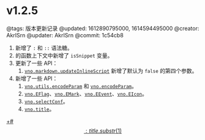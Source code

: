 # v1.2.5

@tags: 版本更新记录
@updated: 1612890795000, 1614594495000
@creator: AkrISrn
@updater: AkrISrn
@commit: 1c54cb8

1. [](/zh/docs/inline-script.md "#")新增了 `:` 和 `::` 语法糖。
1. [](/zh/docs/inline-script.md "#")的函数上下文中新增了 `isSnippet` 变量。
1. 更新了一些 API：
    1. [`vno.markdown.updateInlineScript`](/zh/api/markdown.md "#h2-5") 新增了默认为 `false` 的第四个参数。
1. 新增了一些 API：
    1. [`vno.utils.encodeParam`](/zh/api/utils.md "#h2-20") 和 [`vno.encodeParam`](/zh/api/vno.md "#h2-20")。
    1. [`vno.EFlag`](/zh/api/vno.md "#h2-9")、[`vno.EMark`](/zh/api/vno.md "#h2-10")、[`vno.EEvent`](/zh/api/vno.md "#h2-11")、[`vno.EIcon`](/zh/api/vno.md "#h2-12")。
    1. [`vno.selectConf`](/zh/api/vno.md "#h2-24")。
    1. [`vno.title`](/zh/api/vno.md "#h2-25")。

[+#$$: title.substr(1) $$](/zh/releases/download.md)
